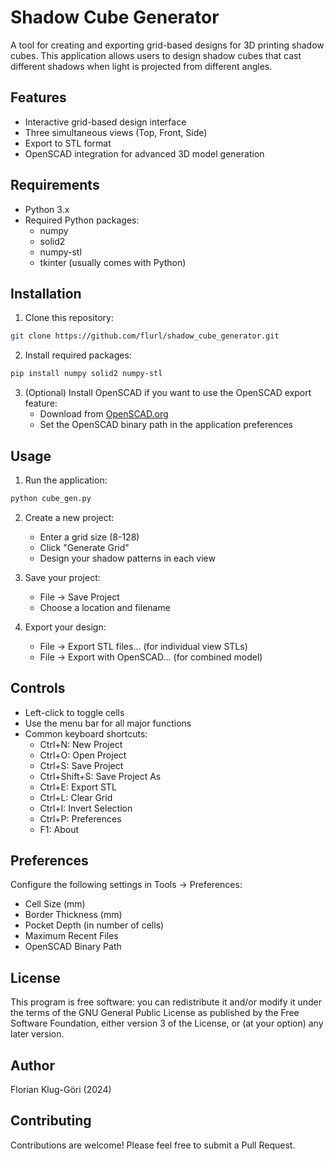 # Shadow Cube Generator

A tool for creating and exporting grid-based designs for 3D printing shadow cubes. This application allows users to design shadow cubes that cast different shadows when light is projected from different angles.

## Features

- Interactive grid-based design interface
- Three simultaneous views (Top, Front, Side)
- Export to STL format
- OpenSCAD integration for advanced 3D model generation

## Requirements

- Python 3.x
- Required Python packages:
  - numpy
  - solid2
  - numpy-stl
  - tkinter (usually comes with Python)

## Installation

1. Clone this repository: 
```bash
git clone https://github.com/flurl/shadow_cube_generator.git
```

2. Install required packages:
```bash
pip install numpy solid2 numpy-stl
```

3. (Optional) Install OpenSCAD if you want to use the OpenSCAD export feature:
   - Download from [OpenSCAD.org](https://openscad.org/)
   - Set the OpenSCAD binary path in the application preferences

## Usage

1. Run the application:
```bash
python cube_gen.py
```

2. Create a new project:
   - Enter a grid size (8-128)
   - Click "Generate Grid"
   - Design your shadow patterns in each view

3. Save your project:
   - File → Save Project
   - Choose a location and filename

4. Export your design:
   - File → Export STL files... (for individual view STLs)
   - File → Export with OpenSCAD... (for combined model)

## Controls

- Left-click to toggle cells
- Use the menu bar for all major functions
- Common keyboard shortcuts:
  - Ctrl+N: New Project
  - Ctrl+O: Open Project
  - Ctrl+S: Save Project
  - Ctrl+Shift+S: Save Project As
  - Ctrl+E: Export STL
  - Ctrl+L: Clear Grid
  - Ctrl+I: Invert Selection
  - Ctrl+P: Preferences
  - F1: About

## Preferences

Configure the following settings in Tools → Preferences:
- Cell Size (mm)
- Border Thickness (mm)
- Pocket Depth (in number of cells)
- Maximum Recent Files
- OpenSCAD Binary Path

## License

This program is free software: you can redistribute it and/or modify it under the terms of the GNU General Public License as published by the Free Software Foundation, either version 3 of the License, or (at your option) any later version.

## Author

Florian Klug-Göri (2024)

## Contributing

Contributions are welcome! Please feel free to submit a Pull Request.

